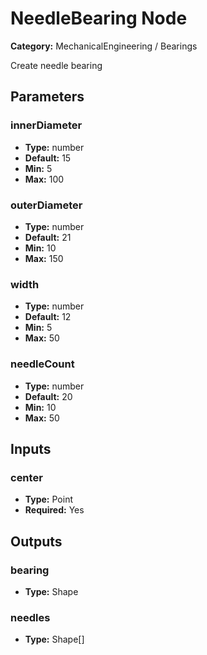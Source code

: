 
# NeedleBearing Node

**Category:** MechanicalEngineering / Bearings

Create needle bearing

## Parameters


### innerDiameter
- **Type:** number
- **Default:** 15
- **Min:** 5
- **Max:** 100



### outerDiameter
- **Type:** number
- **Default:** 21
- **Min:** 10
- **Max:** 150



### width
- **Type:** number
- **Default:** 12
- **Min:** 5
- **Max:** 50



### needleCount
- **Type:** number
- **Default:** 20
- **Min:** 10
- **Max:** 50



## Inputs


### center
- **Type:** Point
- **Required:** Yes



## Outputs


### bearing
- **Type:** Shape



### needles
- **Type:** Shape[]




